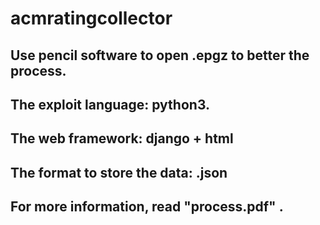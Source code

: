 # acmratingcollector

## Use pencil software to open .epgz to better the process.

## The exploit language: python3.
## The web framework: django + html
## The format to store the data: .json

## For more information, read "process.pdf" .